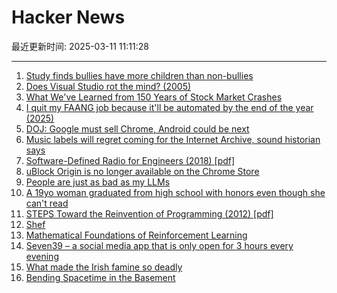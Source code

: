 # Hacker News

最近更新时间: 2025-03-11 11:11:28

--- 
1. [Study finds bullies have more children than non-bullies](https://phys.org/news/2025-02-bullies-children.html) 
2. [Does Visual Studio rot the mind? (2005)](https://charlespetzold.com/etc/DoesVisualStudioRotTheMind.html) 
3. [What We've Learned from 150 Years of Stock Market Crashes](https://www.morningstar.com/economy/what-weve-learned-150-years-stock-market-crashes) 
4. [I quit my FAANG job because it'll be automated by the end of the year (2025)](https://jagilley.github.io/faang-blog.html) 
5. [DOJ: Google must sell Chrome, Android could be next](https://arstechnica.com/google/2025/03/doj-google-must-sell-chrome-android-could-be-next/) 
6. [Music labels will regret coming for the Internet Archive, sound historian says](https://arstechnica.com/tech-policy/2025/03/music-labels-will-regret-coming-for-the-internet-archive-sound-historian-says/) 
7. [Software-Defined Radio for Engineers (2018) [pdf]](https://www.analog.com/media/en/training-seminars/design-handbooks/Software-Defined-Radio-for-Engineers-2018/SDR4Engineers.pdf) 
8. [uBlock Origin is no longer available on the Chrome Store](https://chromewebstore.google.com/detail/ublock-origin/cjpalhdlnbpafiamejdnhcphjbkeiagm?hl=en) 
9. [People are just as bad as my LLMs](https://wilsoniumite.com/2025/03/10/people-are-just-as-bad-as-my-llms/) 
10. [A 19yo woman graduated from high school with honors even though she can't read](https://www.ky3.com/2025/02/28/former-high-school-honors-student-who-says-she-cant-read-write-sues-district-where-she-graduated/) 
11. [STEPS Toward the Reinvention of Programming (2012) [pdf]](https://tinlizzie.org/VPRIPapers/tr2012001_steps.pdf) 
12. [Shef](https://github.com/eduardoagarcia/shef) 
13. [Mathematical Foundations of Reinforcement Learning](https://github.com/MathFoundationRL/Book-Mathematical-Foundation-of-Reinforcement-Learning) 
14. [Seven39 – a social media app that is only open for 3 hours every evening](https://www.seven39.com) 
15. [What made the Irish famine so deadly](https://www.newyorker.com/magazine/2025/03/17/rot-padraic-x-scanlan-book-review) 
16. [Bending Spacetime in the Basement](https://www.fourmilab.ch/gravitation/foobar/) 

